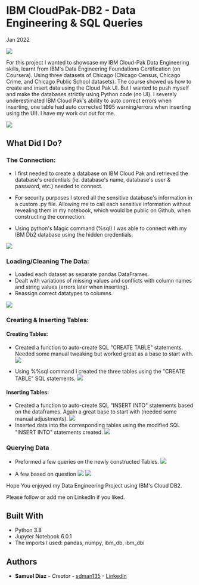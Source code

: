 # IBM CloudPak-DB2 - Data Engineering & SQL Queries

Jan 2022

![](images/IBM_Db2.png)


For this project I wanted to showcase my IBM Cloud-Pak Data Engineering skills, learnt from IBM's Data Engineering Foundations Certification (on Coursera). Using three datasets of Chicago (Chicago Census, Chicago Crime, and Chicago Public School datasets). The course showed us how to create and insert data using the Cloud Pak UI. But I wanted to push myself and make the databases strictly using Python code (no UI). I severely underestimated IBM Cloud Pak's ability to auto correct errors when inserting, one table had auto corrected 1995 warning/errors when inserting using the UI). I have my work cut out for me.

![](images/IBM_Db2_insert.png)



## What Did I Do?


### The Connection:

  -  I first needed to create a database on IBM Cloud Pak and retrieved the database's credentials (ie. database's name, database's user & password, etc.) needed to connect.

  -  For security purposes I stored all the sensitive database's information in a custom .py file. Allowing me to call each sensitive information without revealing them in my notebook, which would be public on Github, when constructing the connection.

  -  Using python's Magic command (%sql) I was able to connect with my IBM Db2 database using the hidden credentials.

![](images/magic_sql_conn.png)


### Loading/Cleaning The Data:

  -  Loaded each dataset as separate pandas DataFrames.
  -  Dealt with variations of missing values and conflicts with column names and string values (errors later when inserting).
  -  Reassign correct datatypes to columns.

  ![](images/clean_data1.png)


### Creating & Inserting Tables:

#### Creating Tables:
  -  Created a function to auto-create SQL "CREATE TABLE" statements. Needed some manual tweaking but worked great as a base to start with.
  ![](images/def_create_stmt.png)

  -  Using %%sql command I created the three tables using the "CREATE TABLE" SQL statements.
  ![](images/create_stmt.png)

#### Inserting Tables:
  - Created a function to auto-create SQL "INSERT INTO" statements based on the dataframes. Again a great base to start with (needed some manual adjustments).
  ![](images/def_insert_stmt.png)
  - Inserted data into the corresponding tables using the modified SQL "INSERT INTO" statements created.
  ![](images/insert_stmt.png)



### Querying Data

  * Preformed a few queries on the newly constructed Tables.
  ![](images/query_table.png)

  * A few based on question
  ![](images/query1.png)
  ![](images/query2.png)





Hope You enjoyed my Data Engineering Project using IBM's Cloud DB2.

Please follow or add me on LinkedIn if you liked.

## Built With

* Python 3.8
* Jupyter Notebook 6.0.1
* The imports I used: pandas, numpy, ibm_db, ibm_dbi


## Authors

* **Samuel Diaz** - *Creator* - [sdman135](https://github.com/sdman135/) - [LinkedIn](https://www.linkedin.com/in/samuel-diaz-data-scientist)
